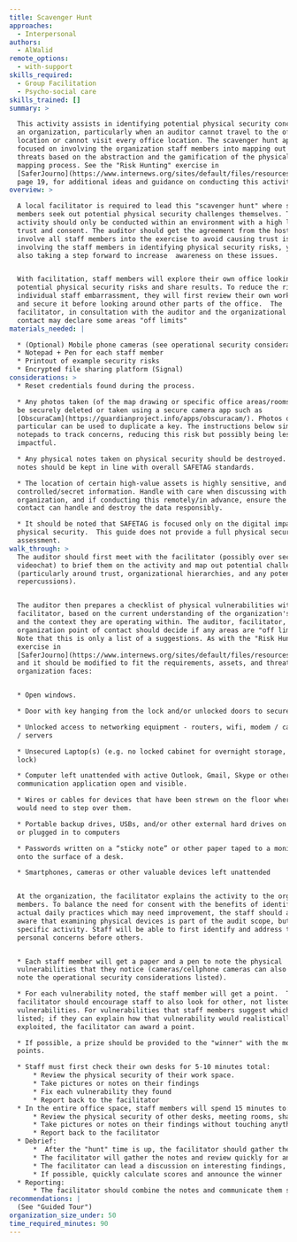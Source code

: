 ```yaml
---
title: Scavenger Hunt
approaches:
  - Interpersonal
authors:
  - AlWalid
remote_options:
  - with-support
skills_required:
  - Group Facilitation
  - Psycho-social care
skills_trained: []
summary: >

  This activity assists in identifying potential physical security concerns at
  an organization, particularly when an auditor cannot travel to the office
  location or cannot visit every office location. The scavenger hunt approach is
  focused on involving the organization staff members into mapping out potential
  threats based on the abstraction and the gamification of the physical security
  mapping process. See the "Risk Hunting" exercise in
  [SaferJourno](https://www.internews.org/sites/default/files/resources/SaferJournoGuide_2014-03-21.pdf),
  page 19, for additional ideas and guidance on conducting this activity.
overview: >

  A local facilitator is required to lead this "scavenger hunt" where staff
  members seek out potential physical security challenges themselves. This
  activity should only be conducted within an environment with a high level of
  trust and consent. The auditor should get the agreement from the host NGO to
  involve all staff members into the exercise to avoid causing trust issues. By
  involving the staff members in identifying physical security risks, you are
  also taking a step forward to increase  awareness on these issues. 


  With facilitation, staff members will explore their own office looking for
  potential physical security risks and share results. To reduce the risk of
  individual staff embarrassment, they will first review their own working space
  and secure it before looking around other parts of the office.  The
  facilitator, in consultation with the auditor and the organizational point of
  contact may declare some areas "off limits"
materials_needed: |

  * (Optional) Mobile phone cameras (see operational security considerations)
  * Notepad + Pen for each staff member
  * Printout of example security risks
  * Encrypted file sharing platform (Signal)
considerations: >
  * Reset credentials found during the process.

  * Any photos taken (of the map drawing or specific office areas/rooms) should
  be securely deleted or taken using a secure camera app such as
  [ObscuraCam](https://guardianproject.info/apps/obscuracam/). Photos of keys in
  particular can be used to duplicate a key. The instructions below simply use
  notepads to track concerns, reducing this risk but possibly being less
  impactful.

  * Any physical notes taken on physical security should be destroyed. Digital
  notes should be kept in line with overall SAFETAG standards.

  * The location of certain high-value assets is highly sensitive, and may be
  controlled/secret information. Handle with care when discussing with the
  organization, and if conducting this remotely/in advance, ensure the point of
  contact can handle and destroy the data responsibly.

  * It should be noted that SAFETAG is focused only on the digital impacts of
  physical security.  This guide does not provide a full physical security
  assessment.
walk_through: >
  The auditor should first meet with the facilitator (possibly over secure
  videochat) to brief them on the activity and map out potential challenges
  (particularly around trust, organizational hierarchies, and any potential
  repercussions). 


  The auditor then prepares a checklist of physical vulnerabilities with the
  facilitator, based on the current understanding of the organization's assets
  and the context they are operating within. The auditor, facilitator, and
  organization point of contact should decide if any areas are "off limits." 
  Note that this is only a list of a suggestions. As with the "Risk Hunting"
  exercise in
  [SaferJourno](https://www.internews.org/sites/default/files/resources/SaferJournoGuide_2014-03-21.pdf),
  and it should be modified to fit the requirements, assets, and threats the
  organization faces:


  * Open windows.

  * Door with key hanging from the lock and/or unlocked doors to secure areas

  * Unlocked access to networking equipment - routers, wifi, modem / cablemodem
  / servers

  * Unsecured Laptop(s) (e.g. no locked cabinet for overnight storage, no cable
  lock) 

  * Computer left unattended with active Outlook, Gmail, Skype or other
  communication application open and visible.

  * Wires or cables for devices that have been strewn on the floor where someone
  would need to step over them.

  * Portable backup drives, USBs, and/or other external hard drives on desktops
  or plugged in to computers

  * Passwords written on a “sticky note” or other paper taped to a monitor or
  onto the surface of a desk.

  * Smartphones, cameras or other valuable devices left unattended


  At the organization, the facilitator explains the activity to the organization
  members. To balance the need for consent with the benefits of identifying
  actual daily practices which may need improvement, the staff should already be
  aware that examining physical devices is part of the audit scope, but not the
  specific activity. Staff will be able to first identify and address their
  personal concerns before others.


  * Each staff member will get a paper and a pen to note the physical
  vulnerabilities that they notice (cameras/cellphone cameras can also be used,
  note the operational security considerations listed).

  * For each vulnerability noted, the staff member will get a point.  The
  facilitator should encourage staff to also look for other, not listed,
  vulnerabilities. For vulnerabilities that staff members suggest which were not
  listed; if they can explain how that vulnerability would realistically be
  exploited, the facilitator can award a point. 

  * If possible, a prize should be provided to the "winner" with the most
  points.

  * Staff must first check their own desks for 5-10 minutes total:
      * Review the physical security of their work space. 
      * Take pictures or notes on their findings
      * Fix each vulnerability they found
      * Report back to the facilitator
  * In the entire office space, staff members will spend 15 minutes to:
      * Review the physical security of other desks, meeting rooms, shared spaces etc...
      * Take pictures or notes on their findings without touching anything
      * Report back to the facilitator
  * Debrief:
      *  After the "hunt" time is up, the facilitator should gather the staff back together. 
      * The facilitator will gather the notes and review quickly for any high-risk or embarrassing findings.  If those exist, the facilitator should privately tell the finder to not bring that up in discussion
      * The facilitator can lead a discussion on interesting findings, but focus on moving towards changes in practice and policy for the organization to consider.
      * If possible, quickly calculate scores and announce the winner 
  * Reporting:
      * The facilitator should combine the notes and communicate them securely to the Auditor, and securely destroy the notes.
recommendations: |
  (See "Guided Tour") 
organization_size_under: 50
time_required_minutes: 90
---
```


